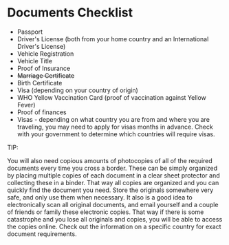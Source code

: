 # Documents Checklist

 - Passport
 - Driver's License (both from your home country and an International Driver's License)
 - Vehicle Registration
 - Vehicle Title
 - Proof of Insurance
 - ~~Marriage Certificate~~
 - Birth Certificate
 - Visa (depending on your country of origin)
 - WHO Yellow Vaccination Card (proof of vaccination against Yellow Fever)
 - Proof of finances
 - Visas - depending on what country you are from and where you are traveling, you may need to apply for visas months in advance.  Check with your government to determine which countries will require visas.
 
TIP: 

You will also need copious amounts of photocopies of all of the required documents every time you cross a border. These can be simply organized by placing multiple copies of each document in a clear sheet protector and collecting these in a binder. That way all copies are organized and you can quickly find the document you need. Store the originals somewhere very safe, and only use them when necessary. It also is a good idea to electronically scan all original documents, and email yourself and a couple of friends or family these electronic copies. That way if there is some catastrophe and you lose all originals and copies, you will be able to access the copies online.  Check out the information on a specific country for exact document requirements. 
